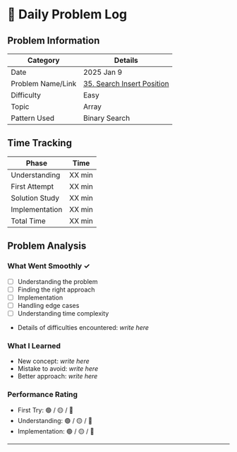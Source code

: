 # 📝 Daily Problem Log

## Problem Information
| Category          | Details                                                                                         |
|-------------------|-------------------------------------------------------------------------------------------------|
| Date              | 2025 Jan 9                                                                                      |
| Problem Name/Link | [35. Search Insert Position](https://leetcode.com/problems/search-insert-position/description/) |
| Difficulty        | Easy                                                                                            |
| Topic             | Array                                                                                           |
| Pattern Used      | Binary Search                                                                                   |

## Time Tracking
| Phase          | Time   |
|----------------|--------|
| Understanding  | XX min |
| First Attempt  | XX min |
| Solution Study | XX min |
| Implementation | XX min |
| Total Time     | XX min |

## Problem Analysis
### What Went Smoothly ✓
- [ ] Understanding the problem
- [ ] Finding the right approach
- [ ] Implementation
- [ ] Handling edge cases
- [ ] Understanding time complexity
- Details of difficulties encountered: _write here_

### What I Learned
- New concept: _write here_
- Mistake to avoid: _write here_
- Better approach: _write here_

### Performance Rating
- First Try: 🟢 / 🟡 / 🔴
- Understanding: 🟢 / 🟡 / 🔴
- Implementation: 🟢 / 🟡 / 🔴

---